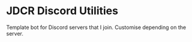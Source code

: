 # JDCR Discord Utilities
Template bot for Discord servers that I join. Customise depending on the server.
